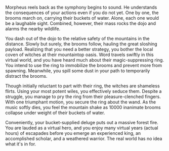 Morpheus reels back as the symphony begins to sound. He
understands the consequences of your actions even if you
do not yet. One by one, the brooms march on, carrying
their buckets of water. Alone, each one would be a laughable
sight. Combined, however, their mass rocks the dojo and alarms
the nearby wildlife.

You dash out of the dojo to the relative safety of the
mountains in the distance. Slowly but surely, the brooms
follow, hauling the great sloshing payload. Realizing that
you need a better strategy, you bother the local coven of
witches at their mountaintop oasis. Word travels swiftly
in this virtual world, and you have heard much about their
magic-suppressing ring. You intend to use the ring to immobilize
the brooms and prevent more from spawning. Meanwhile, you spill
some dust in your path to temporarily distract the brooms.

Though initially reluctant to part with their ring, the witches
are shameless flirts. Using your most potent wiles, you effectively
seduce them. Despite a struggle, you manage to pry the ring
from their pleasure-clenched fingers. With one triumphant motion,
you secure the ring about the wand. As the music softly dies, you
feel the mountain shake as 10000 inanimate brooms collapse under
weight of their buckets of water.

Conveniently, your bucket-supplied deluge puts out a massive
forest fire. You are lauded as a virtual hero, and you enjoy
many virtual years (actual hours) of escapades before you emerge
an experienced king, an accomplished scholar, and a weathered
warrior. The real world has no idea what it's in for.
